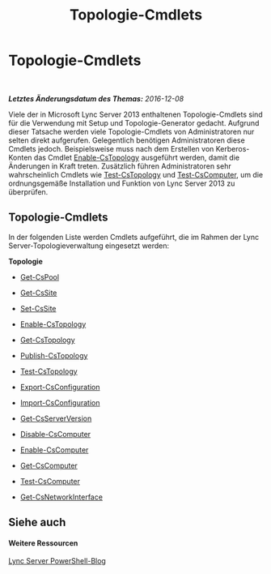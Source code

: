 ﻿---
title: Topologie-Cmdlets
TOCTitle: Topologie-Cmdlets
ms:assetid: 3ed739a7-d58d-475d-8240-fa8d2c6dc7e3
ms:mtpsurl: https://technet.microsoft.com/de-de/library/Gg415648(v=OCS.15)
ms:contentKeyID: 49293777
ms.date: 12/10/2016
mtps_version: v=OCS.15
ms.translationtype: HT
---

# Topologie-Cmdlets

 

_**Letztes Änderungsdatum des Themas:** 2016-12-08_

Viele der in Microsoft Lync Server 2013 enthaltenen Topologie-Cmdlets sind für die Verwendung mit Setup und Topologie-Generator gedacht. Aufgrund dieser Tatsache werden viele Topologie-Cmdlets von Administratoren nur selten direkt aufgerufen. Gelegentlich benötigen Administratoren diese Cmdlets jedoch. Beispielsweise muss nach dem Erstellen von Kerberos-Konten das Cmdlet [Enable-CsTopology](enable-cstopology.md) ausgeführt werden, damit die Änderungen in Kraft treten. Zusätzlich führen Administratoren sehr wahrscheinlich Cmdlets wie [Test-CsTopology](test-cstopology.md) und [Test-CsComputer](test-cscomputer.md), um die ordnungsgemäße Installation und Funktion von Lync Server 2013 zu überprüfen.

## Topologie-Cmdlets

In der folgenden Liste werden Cmdlets aufgeführt, die im Rahmen der Lync Server-Topologieverwaltung eingesetzt werden:

**Topologie**

  - [Get-CsPool](get-cspool.md)

  - [Get-CsSite](get-cssite.md)

  - [Set-CsSite](set-cssite.md)

  - [Enable-CsTopology](enable-cstopology.md)

  - [Get-CsTopology](get-cstopology.md)

  - [Publish-CsTopology](publish-cstopology.md)

  - [Test-CsTopology](test-cstopology.md)

  - [Export-CsConfiguration](export-csconfiguration.md)

  - [Import-CsConfiguration](import-csconfiguration.md)

  - [Get-CsServerVersion](get-csserverversion.md)

  - [Disable-CsComputer](disable-cscomputer.md)

  - [Enable-CsComputer](enable-cscomputer.md)

  - [Get-CsComputer](get-cscomputer.md)

  - [Test-CsComputer](test-cscomputer.md)

  - [Get-CsNetworkInterface](get-csnetworkinterface.md)

## Siehe auch

#### Weitere Ressourcen

[Lync Server PowerShell-Blog](http://go.microsoft.com/fwlink/?linkid=203150%26clcid=0x407)

